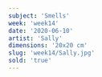 ```yaml
---
subject: 'Smells'
week: 'week14'
date: '2020-06-10'
artist: 'Sally'
dimensions: '20x20 cm'
slug: 'week14/Sally.jpg'
sold: 'true'
---
```

